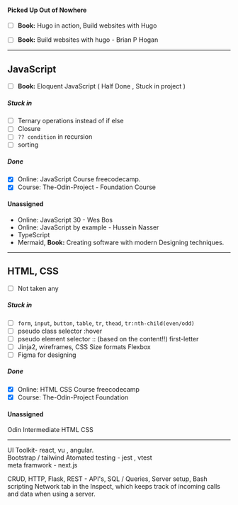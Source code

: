 #### Picked Up Out of Nowhere
- [ ] **Book:** Hugo in action, Build websites with Hugo
- [ ] **Book:** Build websites with hugo - Brian P Hogan


_____________

## JavaScript

- [ ] **Book:** Eloquent JavaScript  (  Half Done , Stuck in project )
##### Stuck in
- [ ] Ternary operations instead of if else
- [ ] Closure
- [ ] `?? condition` in recursion
- [ ] sorting 
##### Done
- [x] Online: JavaScript Course freecodecamp.
- [x] Course: The-Odin-Project - Foundation Course

#### Unassigned
* Online: JavaScript 30 - Wes Bos
* Online: JavaScript by example - Hussein Nasser
* TypeScript
* Mermaid, **Book:** Creating software with modern Designing techniques.

_________

## HTML, CSS

- [ ] Not taken any
##### Stuck in
- [ ] `form`,  `input`,  `button`,  `table`, `tr`, `thead`, `tr:nth-child(even/odd)`
- [ ] pseudo class selector   :hover
- [ ] pseudo element selector  :: (based on the content!!) first-letter
- [ ] Jinja2,   wireframes,  CSS Size formats        Flexbox
- [ ] Figma for designing
##### Done
- [x] Online: HTML CSS Course freecodecamp
- [x] Course: The-Odin-Project Foundation

#### Unassigned
Odin Intermediate HTML CSS 






__________

UI Toolkit- react, vu , angular.          
Bootstrap / tailwind 
Atomated testing -  jest , vtest        
meta framwork - next.js 

CRUD,  HTTP,  Flask,  REST  -  API's, SQL / Queries,  Server setup,
Bash scripting
Network tab in the Inspect, which keeps track of incoming calls and data when using a server.